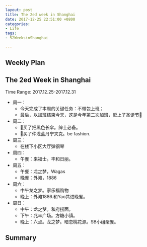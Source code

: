 ```yaml
---
layout: post
title: The 2ed week in Shanghai
date: 2017-12-25 22:51:00 +0800
categories:
- Life
tags:
- 52WeeksinShanghai

---
```


## Weekly Plan

## The 2ed Week in Shanghai

Time Range: 2017.12.25-2017.12.31

- 周一：
	- 今天完成了本周的关键任务：不带包上班；
	- 最后，以加班结束今天，这是今年第二次加班，赶上了圣诞节🎄
- 周二：
	- 🌂买了把黑色长伞。绅士必备。
	- 🤠买了件浅蓝丹宁夹克。be fashion.
- 周三：
	- 在楼下小区大厅弹钢琴
- 周四：
	- 午餐：来福士。丰和日丽。
- 周五：
	- 午餐：龙之梦，Wagas
	- 晚餐：外滩，1886
- 周六：
	- 中午龙之梦。家乐福购物
	- 晚上：外滩1886.和Yao共进晚餐。
- 周日：
	- 中午：龙之梦。和府捞面。
	- 下午：兆丰广场。方糖小镇。
	- 晚上：六点。龙之梦。暗恋桃花源。SB小组聚餐。


## Summary

